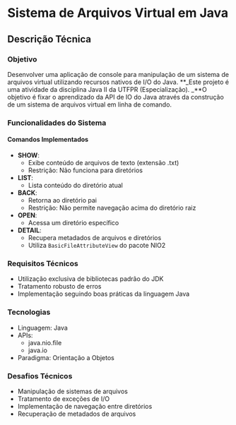 # Sistema de Arquivos Virtual em Java

## Descrição Técnica

### Objetivo

Desenvolver uma aplicação de console para manipulação de um sistema de
arquivos virtual utilizando recursos nativos de I/O do Java. **_Este projeto é uma atividade  da disciplina Java II  da UTFPR (Especialização). _**O objetivo é fixar o aprendizado da API de IO do Java através da construção de um sistema de arquivos virtual em linha de comando.

### Funcionalidades do Sistema
#### Comandos Implementados

- **SHOW**:
  - Exibe conteúdo de arquivos de texto (extensão .txt)
  - Restrição: Não funciona para diretórios
- **LIST**:
  - Lista conteúdo do diretório atual
- **BACK**:
  - Retorna ao diretório pai
  - Restrição: Não permite navegação acima do diretório raiz
- **OPEN**:
  - Acessa um diretório específico
- **DETAIL**:
  - Recupera metadados de arquivos e diretórios
  - Utiliza `BasicFileAttributeView` do pacote NIO2

### Requisitos Técnicos

- Utilização exclusiva de bibliotecas padrão do JDK
- Tratamento robusto de erros
- Implementação seguindo boas práticas da linguagem Java

### Tecnologias

- Linguagem: Java
- APIs:
  - java.nio.file
  - java.io
- Paradigma: Orientação a Objetos

### Desafios Técnicos

- Manipulação de sistemas de arquivos
- Tratamento de exceções de I/O
- Implementação de navegação entre diretórios
- Recuperação de metadados de arquivos
